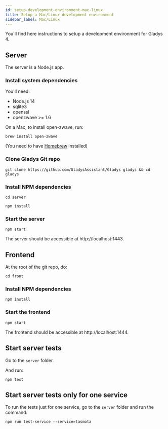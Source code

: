 ```yaml
---
id: setup-development-environment-mac-linux
title: Setup a Mac/Linux development environment
sidebar_label: Mac/Linux
---
```


You'll find here instructions to setup a development environment for Gladys 4.

## Server

The server is a Node.js app.

### Install system dependencies

You'll need:

- Node.js 14
- sqlite3
- openssl
- openzwave >= 1.6

On a Mac, to install open-zwave, run:

```
brew install open-zwave
```

(You need to have [Homebrew](https://brew.sh/) installed)

### Clone Gladys Git repo

```
git clone https://github.com/GladysAssistant/Gladys gladys && cd gladys
```

### Install NPM dependencies

```
cd server
```

```
npm install
```

### Start the server

```
npm start
```

The server should be accessible at http://localhost:1443.

## Frontend

At the root of the git repo, do:

```
cd front
```

### Install NPM dependencies

```
npm install
```

### Start the frontend

```
npm start
```

The frontend should be accessible at http://localhost:1444.

## Start server tests

Go to the `server` folder.

And run:

```
npm test
```

## Start server tests only for one service

To run the tests just for one service, go to the `server` folder and run the command:

```
npm run test-service --service=tasmota
```
